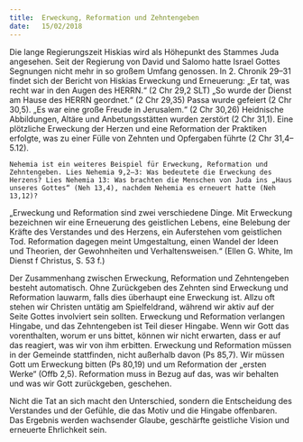 ```yaml
---
title:  Erweckung, Reformation und Zehntengeben
date:   15/02/2018
---
```


Die lange Regierungszeit Hiskias wird als Höhepunkt des Stammes Juda angesehen. Seit der Regierung von David und Salomo hatte Israel Gottes Segnungen nicht mehr in so großem Umfang genossen. In 2. Chronik 29–31 findet sich der Bericht von Hiskias Erweckung und Erneuerung: „Er tat, was recht war in den Augen des HERRN.“ (2 Chr 29,2 SLT) „So wurde der Dienst am Hause des HERRN geordnet.“ (2 Chr 29,35) Passa wurde gefeiert (2 Chr 30,5). „Es war eine große Freude in Jerusalem.“ (2 Chr 30,26) Heidnische Abbildungen, Altäre und Anbetungsstätten wurden zerstört (2 Chr 31,1). Eine plötzliche Erweckung der Herzen und eine Reformation der Praktiken erfolgte, was zu einer Fülle von Zehnten und Opfergaben führte (2 Chr 31,4–5.12). 

`Nehemia ist ein weiteres Beispiel für Erweckung, Reformation und Zehntengeben. Lies Nehemia 9,2–3: Was bedeutete die Erweckung des Herzens? Lies Nehemia 13: Was brachten die Menschen von Juda ins „Haus unseres Gottes“ (Neh 13,4), nachdem Nehemia es erneuert hatte (Neh 13,12)?` 

„Erweckung und Reformation sind zwei verschiedene Dinge. Mit Erweckung bezeichnen wir eine Erneuerung des geistlichen Lebens, eine Belebung der Kräfte des Verstandes und des Herzens, ein Auferstehen vom geistlichen Tod. Reformation dagegen meint Umgestaltung, einen Wandel der Ideen und Theorien, der Gewohnheiten und Verhaltensweisen.“ (Ellen G. White, Im Dienst f Christus, S. 53 f.) 

Der Zusammenhang zwischen Erweckung, Reformation und Zehntengeben besteht automatisch. Ohne Zurückgeben des Zehnten sind Erweckung und Reformation lauwarm, falls dies überhaupt eine Erweckung ist. Allzu oft stehen wir Christen untätig am Spielfeldrand, während wir aktiv auf der Seite Gottes involviert sein sollten. Erweckung und Reformation verlangen Hingabe, und das Zehntengeben ist Teil dieser Hingabe. Wenn wir Gott das vorenthalten, worum er uns bittet, können wir nicht erwarten, dass er auf das reagiert, was wir von ihm erbitten. Erweckung und Reformation müssen in der Gemeinde stattfinden, nicht außerhalb davon (Ps 85,7). Wir müssen Gott um Erweckung bitten (Ps 80,19) und um Reformation der „ersten Werke“ (Offb 2,5). Reformation muss in Bezug auf das, was wir behalten und was wir Gott zurückgeben, geschehen. 

Nicht die Tat an sich macht den Unterschied, sondern die Entscheidung des Verstandes und der Gefühle, die das Motiv und die Hingabe offenbaren. Das Ergebnis werden wachsender Glaube, geschärfte geistliche Vision und erneuerte Ehrlichkeit sein.
